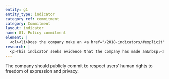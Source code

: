 ```yaml
---
entity: g1
entity_type: indicator
category_ref: commitment
category: Commitment
layout: indicator
name: G1. Policy commitment
element: | 
  <ol><li>Does the company make an <a href="/2018-indicators/#explicit" target="_blank" rel="noopener">explicit</a>, clearly articulated <a href="/2018-indicators/#policycommitment" target="_blank" rel="noopener">policy commitment</a> to human rights, including freedom of expression and privacy?</li></ol>
research: | 
  <p>This indicator seeks evidence that the company has made an&nbsp;<a href="/2019-indicators/#explicit">explicit</a>&nbsp;<a href="/2019-indicators/#policycommitment">policy commitments</a>&nbsp;to freedom of expression and privacy. This standard is outlined in the&nbsp;<a href="http://www.ohchr.org/Documents/Publications/GuidingPrinciplesBusinessHR_EN.pdf">UN Guiding Principles on Business and Human Rights</a>&rsquo; Operational Principle 16, which states that companies should adopt formal policies publicly expressing their commitment to international human rights principles and standards. Companies should disclose this policy commitment in formal policy documents or in other communications that reflect official company policy.</p><p>Note that this indicator evaluates a company&rsquo;s official&nbsp;<a href="/2019-indicators/#policycommitment">policy commitment</a>&nbsp;to<em>&nbsp;both</em>freedom of expression and privacy. These commitments must be publicly available. Companies with policies that mention only one (freedom of expression or privacy) will receive partial credit.</p><p><strong>Potential sources:</strong></p><ul><li>Company human rights policy</li><li>Company statements, reports, or other communications that reflect official company policy</li><li>Company annual report or sustainability report that refers to official policy documents</li></ul>
---
```

The company should publicly commit to respect users’ human rights to freedom of expression and privacy.